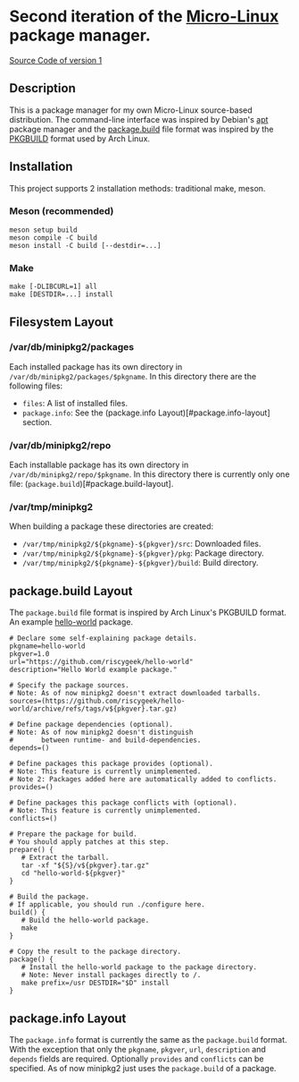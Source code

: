 # Second iteration of the [Micro-Linux](https://github.com/riscygeek/micro-linux) package manager.
[Source Code of version 1](https://github.com/riscygeek/micro-linux/tree/e5e44de4fb51311958726bf58a0148af3f2b28dc/minipkg)

## Description
This is a package manager for my own Micro-Linux source-based distribution.
The command-line interface was inspired by Debian's [apt](https://en.wikipedia.org/wiki/APT_(software)) package manager
and the [package.build](#package.build-layout) file format was inspired by the [PKGBUILD](https://wiki.archlinux.org/title/PKGBUILD) format used by Arch Linux.

## Installation
This project supports 2 installation methods: traditional make, meson.

### Meson (recommended)
```
meson setup build
meson compile -C build
meson install -C build [--destdir=...]
```

### Make
```
make [-DLIBCURL=1] all
make [DESTDIR=...] install
```

## Filesystem Layout

### /var/db/minipkg2/packages
Each installed package has its own directory in `/var/db/minipkg2/packages/$pkgname`.
In this directory there are the following files:
- `files`: A list of installed files.
- `package.info`: See the (package.info Layout)[#package.info-layout] section.

### /var/db/minipkg2/repo
Each installable package has its own directory in `/var/db/minipkg2/repo/$pkgname`.
In this directory there is currently only one file: (`package.build`)[#package.build-layout].

### /var/tmp/minipkg2
When building a package these directories are created:
- `/var/tmp/minipkg2/${pkgname}-${pkgver}/src`: Downloaded files.
- `/var/tmp/minipkg2/${pkgname}-${pkgver}/pkg`: Package directory.
- `/var/tmp/minipkg2/${pkgname}-${pkgver}/build`: Build directory.

## package.build Layout
The `package.build` file format is inspired by Arch Linux's PKGBUILD format.
An example [hello-world](https://github.com/riscygeek/hello-world) package.
```
# Declare some self-explaining package details.
pkgname=hello-world
pkgver=1.0
url="https://github.com/riscygeek/hello-world"
description="Hello World example package."

# Specify the package sources.
# Note: As of now minipkg2 doesn't extract downloaded tarballs.
sources=(https://github.com/riscygeek/hello-world/archive/refs/tags/v${pkgver}.tar.gz)

# Define package dependencies (optional).
# Note: As of now minipkg2 doesn't distinguish
#       between runtime- and build-dependencies.
depends=()

# Define packages this package provides (optional).
# Note: This feature is currently unimplemented.
# Note 2: Packages added here are automatically added to conflicts.
provides=()

# Define packages this package conflicts with (optional).
# Note: This feature is currently unimplemented.
conflicts=()

# Prepare the package for build.
# You should apply patches at this step.
prepare() {
   # Extract the tarball.
   tar -xf "${S}/v${pkgver}.tar.gz"
   cd "hello-world-${pkgver}"
}

# Build the package.
# If applicable, you should run ./configure here.
build() {
   # Build the hello-world package.
   make
}

# Copy the result to the package directory.
package() {
   # Install the hello-world package to the package directory.
   # Note: Never install packages directly to /.
   make prefix=/usr DESTDIR="$D" install
}
```

## package.info Layout
The `package.info` format is currently the same as the `package.build` format.
With the exception that only the `pkgname`, `pkgver`, `url`, `description` and `depends` fields are required.
Optionally `provides` and `conflicts` can be specified.
As of now minipkg2 just uses the `package.build` of a package.
